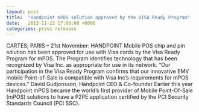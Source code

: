 ```yaml
---
layout: post
title:  "Handpoint mPOS solution approved by the VISA Ready Program"
date:   2013-11-22 17:00:00 +0000
categories: press releases
---
```


CARTES; PARIS – 21st November: HANDPOINT Mobile POS chip and pin solution has been approved for use with Visa cards by the Visa Ready Program for mPOS. The Program identifies technology that has been recognized by Visa Inc. as appropriate for use in its network. “Our participation in the Visa Ready Program confirms that our innovative EMV mobile Point-of-Sale is compatible with Visa Inc’s requirements for mPOS devices.” David Gudjonsson, Handpoint CEO & Co-founder Earlier this year Handpoint mPOS became the world’s first provider of Mobile Point-Of-Sale (mPOS) solutions to have a P2PE application certified by the PCI Security Standards Council (PCI SSC).
